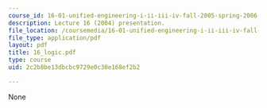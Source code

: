 ```yaml
---
course_id: 16-01-unified-engineering-i-ii-iii-iv-fall-2005-spring-2006
description: Lecture 16 (2004) presentation.
file_location: /coursemedia/16-01-unified-engineering-i-ii-iii-iv-fall-2005-spring-2006/2c2b8be13dbcbc9729e0c30e168ef2b2_16_logic.pdf
file_type: application/pdf
layout: pdf
title: 16_logic.pdf
type: course
uid: 2c2b8be13dbcbc9729e0c30e168ef2b2

---
```

None